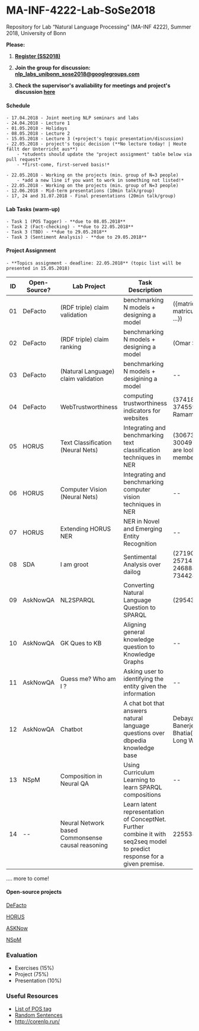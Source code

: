 # MA-INF-4222-Lab-SoSe2018
Repository for Lab “Natural Language Processing” (MA-INF 4222), Summer 2018, University of Bonn

**Please:**

1. [**Register (SS2018)**](https://docs.google.com/forms/d/e/1FAIpQLSdjCWyeyPTnorNrIGzxjY4kIT2BFe8KP3nf1kVoO9OD5vnk5A/viewform)

2. **Join the group for discussion: nlp_labs_unibonn_sose2018@googlegroups.com**

3. **Check the supervisor's avaliability for meetings and project's discussion [here](https://docs.google.com/spreadsheets/d/16w-LJ3ZgoXCI6e33X-DLBkvjwGA9P83GvnCXEBTKlRw/edit#gid=303121421)**

#### Schedule
	- 17.04.2018 - Joint meeting NLP seminars and labs
	- 24.04.2018 - Lecture 1
	- 01.05.2018 - Holidays
	- 08.05.2018 - Lecture 2
	- 15.05.2018 - Lecture 3 (+project's topic presentation/discussion)
	- 22.05.2018 - project's topic decision (**No lecture today! | Heute fällt der Unterricht aus**)
		- *students should update the "project assignment" table below via pull request*
		- *first-come, first-served basis!*

	- 22.05.2018 - Working on the projects (min. group of N=3 people)
		- *add a new line if you want to work in something not listed!*
	- 22.05.2018 - Working on the projects (min. group of N=3 people)
	- 12.06.2018 - Mid-term presentations (10min talk/group)
	- 17, 24 and 31.07.2018 - Final presentations (20min talk/group)

#### Lab Tasks (warm-up)
	- Task 1 (POS Tagger) - **due to 08.05.2018**
	- Task 2 (Fact-checking) - **due to 22.05.2018**
	- Task 3 (TBD) - **due to 29.05.2018**
	- Task 3 (Sentiment Analysis) - **due to 29.05.2018**

#### Project Assignment
	- **Topics assignment - deadline: 22.05.2018** (topic list will be presented in 15.05.2018)

|ID| Open-Source? | Lab Project | Task Description  | Student(s) | Adviser  |
|---|---------------------|---------------------|-------------------|---------|----------|
|01| DeFacto | (RDF triple) claim validation | benchmarking N models + designing a model | ({matriculation-lastname, matriculation-lastname, ...}) | Esteves  |
|02| DeFacto | (RDF triple) claim ranking | benchmarking N models + designing a model  | (Omar Sallam) | Esteves  |
|03| DeFacto | (Natural Language) claim validation | benchmarking N models + desigining a model | -- | Esteves  |
|04| DeFacto | WebTrustworthiness | computing trustworthiness indicators for websites | (374183- Rakesh Lagare, 374559 -Nagesh Ramamoorthy | Esteves  |
|05| HORUS | Text Classification (Neural Nets) | Integrating and benchmarking text classification techniques in NER | (3067341-Torayev, 3004974-Elvermann, we are looking for the third member) | Esteves  |
|06| HORUS | Computer Vision (Neural Nets) | Integrating and benchmarking computer vision techniques in NER | -- | Esteves  |
|07| HORUS | Extending HORUS NER | NER in Novel and Emerging Entity Recognition | -- | Esteves  |
|08| SDA | I am groot  | Sentimental Analysis over dailog | (2719095-Draschner, 2571421-Weinz, 2468882-Pielka, 7344284-Hausladen) | Mohnish D  |
|09| AskNowQA| NL2SPARQL | Converting Natural Language Question to SPARQL  | (2954361-Nico Lutz) | Mohnish D  |
|10| AskNowQA| GK Ques to KB | Aligning general knowledge question to Knowledge Graphs   | -- | Mohnish D  |
|11| AskNowQA| Guess me? Who am I ? | Asking user to identifying the entity given the information   | -- | Mohnish D  |
|12| AskNowQA| Chatbot | A chat bot that answers natural language questions over dbpedia knowledge base   | Debayan Banerjee(3034800)/Pooja Bhatia(3143760)/Jing-Long Wu(3045999) | Mohnish D /Debanjan  |
|13| NSpM | Composition in Neural QA | Using Curriculum Learning to learn SPARQL compositions | -- | Esteves / Tommaso |
|14| -- | Neural Network based Commonsense causal reasoning | Learn latent representation of ConceptNet. Further combine it with seq2seq model to predict response for a given premise.  | 2255383-Asif Khan | Esteves |
....
more to come!

#### Open-source projects

[DeFacto](https://github.com/SmartDataAnalytics/DeFacto)

[HORUS](https://github.com/SmartDataAnalytics/horus-ner)

[ASKNow](https://github.com/AskNowQA)

[NSpM](https://github.com/AKSW/NSpM)

### Evaluation
  - Exercises (15%) 
  - Project (75%) 
  - Presentation (10%)

### Useful Resources
- [List of POS tag](https://www.ling.upenn.edu/courses/Fall_2003/ling001/penn_treebank_pos.html)
- [Random Sentences](https://cockatooscreeching.wordpress.com/2014/05/29/a-list-of-completely-random-sentences/) 
- http://corenlp.run/

